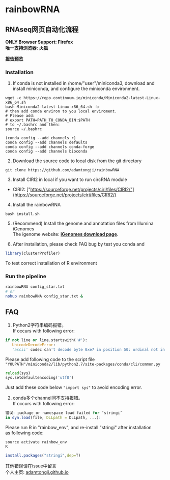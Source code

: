 # rainbowRNA
## RNAseq网页自动化流程

**ONLY Browser Support: Firefox** <br>
**唯一支持浏览器: 火狐**<br>

[**报告预览**](https://adamtongji.github.io/RNApipe/)

### Installation
1. If conda is not installed in /home/"user"/miniconda3, download and install miniconda, and configure the miniconda environment.<br>
```Shell
wget -c https://repo.continuum.io/miniconda/Miniconda2-latest-Linux-x86_64.sh
bash Miniconda2-latest-Linux-x86_64.sh -b
# then add conda environ to you local enviroment.
# Please add:
# export PATH=PATH_TO_CONDA_BIN:$PATH
# to ~/.bashrc and then:
source ~/.bashrc

(conda config --add channels r)
conda config --add channels defaults
conda config --add channels conda-forge
conda config --add channels bioconda
```
2. Download the source code to local disk from the git directory <br>
```Shell
git clone https://github.com/adamtongji/rainbowRNA
```
3. Install CIRI2 in local if you want to run circRNA module <br>

- CIRI2: ["https://sourceforge.net/projects/ciri/files/CIRI2/"](https://sourceforge.net/projects/ciri/files/CIRI2/)

4. Install the rainbowRNA <br>
```Shell
bash install.sh
```

5. (Recommend) Install the genome and annotation files from Illumina iGenomes <br>
The igenome website: **[iGenomes download page](https://support.illumina.com/sequencing/sequencing_software/igenome.html)**. <br>

6. After installation, please check FAQ bug by test you conda and
```R
library(clusterProfiler)
```
To test correct installation of R environment

### Run the pipeline
```Bash
rainbowRNA config_star.txt
# or
nohup rainbowRNA config_star.txt &
```


## FAQ
1. Python2字符串编码报错。<br>
If occurs with following error: <br>
```Python
if not line or line.startswith('#'):
   UnicodeDecodeError:
   'ascii' codec can't decode byte 0xe7 in position 50: ordinal not in range(128)
```
Please add following code to the script file `"YOUPATH"/miniconda2/lib/python2.7/site-packages/conda/cli/common.py` <br>
```Python
reload(sys)
sys.setdefaultencoding('utf8')
```
Just add these code below  `"import sys"` to avoid encoding error.<br>

2. conda多个channel间不支持报错。<br>
If occurs with following error: <br>
```R
错误: package or namespace load failed for ‘stringi’
in dyn.load(file, DLLpath = DLLpath, ...):
```
Please run R in "rainbow_env", and re-install "stringi" after installation<br>
as following code:
```Shell
source activate rainbow_env
R
```
```R
install.packages("stringi",dep=T)
```

其他错误请在issue中留言 <br>
个人主页: [adamtongji.github.io](https://adamtongji.github.io)<br>
